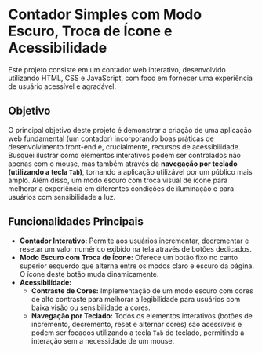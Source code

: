 # Contador Simples com Modo Escuro, Troca de Ícone e Acessibilidade

Este projeto consiste em um contador web interativo, desenvolvido utilizando HTML, CSS e JavaScript, com foco em fornecer uma experiência de usuário acessível e agradável.

## Objetivo

O principal objetivo deste projeto é demonstrar a criação de uma aplicação web fundamental (um contador) incorporando boas práticas de desenvolvimento front-end e, crucialmente, recursos de acessibilidade. Busquei ilustrar como elementos interativos podem ser controlados não apenas com o mouse, mas também através da **navegação por teclado (utilizando a tecla `Tab`)**, tornando a aplicação utilizável por um público mais amplo. Além disso, um modo escuro com troca visual de ícone para melhorar a experiência em diferentes condições de iluminação e para usuários com sensibilidade a luz.

## Funcionalidades Principais

* **Contador Interativo:** Permite aos usuários incrementar, decrementar e resetar um valor numérico exibido na tela através de botões dedicados.
* **Modo Escuro com Troca de Ícone:** Oferece um botão fixo no canto superior esquerdo que alterna entre os modos claro e escuro da página. O ícone deste botão muda dinamicamente.
* **Acessibilidade:**
    * **Contraste de Cores:** Implementação de um modo escuro com cores de alto contraste para melhorar a legibilidade para usuários com baixa visão ou sensibilidade a cores.
    * **Navegação por Teclado:** Todos os elementos interativos (botões de incremento, decremento, reset e alternar cores) são acessíveis e podem ser focados utilizando a tecla `Tab` do teclado, permitindo a interação sem a necessidade de um mouse.
